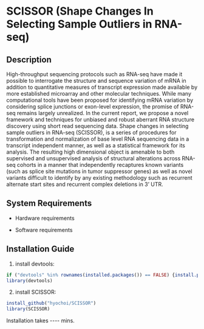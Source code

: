 
# SCISSOR (Shape Changes In Selecting Sample Outliers in RNA-seq)

## Description

High-throughput sequencing protocols such as RNA-seq have made it possible to interrogate the structure and sequence variation of mRNA in addition to quantitative measures of transcript expression made available by more established microarray and other molecular techniques. While many computational tools have been proposed for identifying mRNA variation by considering splice junctions or exon-level expression, the promise of RNA-seq remains largely unrealized.  In the current report, we propose a novel framework and techniques for unbiased and robust aberrant RNA structure discovery using short read sequencing data. Shape changes in selecting sample outliers in RNA-seq (SCISSOR), is a series of procedures for transformation and normalization of base level RNA sequencing data in a transcript independent manner, as well as a statistical framework for its analysis. The resulting high dimensional object is amenable to both supervised and unsupervised analysis of structural alterations across RNA-seq cohorts in a manner that independently recaptures known variants (such as splice site mutations in tumor suppressor genes) as well as novel variants difficult to identify by any existing methodology such as recurrent alternate start sites and recurrent complex deletions in 3’ UTR.

## System Requirements

* Hardware requirements

* Software requirements


## Installation Guide

1. install devtools:

```r
if ("devtools" %in% rownames(installed.packages()) == FALSE) {install.packages("devtools")}
library(devtools)
```

2. install SCISSOR:

```r
install_github("hyochoi/SCISSOR")
library(SCISSOR)
```

Installation takes ---- mins. 

